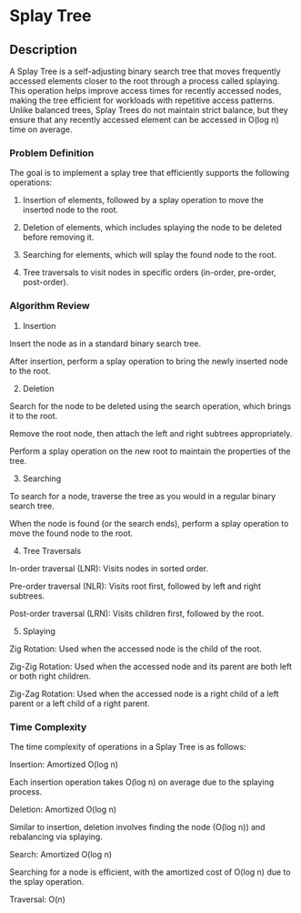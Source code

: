# Splay Tree

## Description
A Splay Tree is a self-adjusting binary search tree that moves frequently accessed elements closer to the root through a process called splaying. This operation helps improve access times for recently accessed nodes, making the tree efficient for workloads with repetitive access patterns. Unlike balanced trees, Splay Trees do not maintain strict balance, but they ensure that any recently accessed element can be accessed in O(log n) time on average.

### Problem Definition

The goal is to implement a splay tree that efficiently supports the following operations:

1. Insertion of elements, followed by a splay operation to move the inserted node to the root.


2. Deletion of elements, which includes splaying the node to be deleted before removing it.


3. Searching for elements, which will splay the found node to the root.


4. Tree traversals to visit nodes in specific orders (in-order, pre-order, post-order).

### Algorithm Review

1. Insertion

Insert the node as in a standard binary search tree.

After insertion, perform a splay operation to bring the newly inserted node to the root.


2. Deletion

Search for the node to be deleted using the search operation, which brings it to the root.

Remove the root node, then attach the left and right subtrees appropriately.

Perform a splay operation on the new root to maintain the properties of the tree.


3. Searching

To search for a node, traverse the tree as you would in a regular binary search tree.

When the node is found (or the search ends), perform a splay operation to move the found node to the root.


4. Tree Traversals

In-order traversal (LNR): Visits nodes in sorted order.

Pre-order traversal (NLR): Visits root first, followed by left and right subtrees.

Post-order traversal (LRN): Visits children first, followed by the root.


5. Splaying

Zig Rotation: Used when the accessed node is the child of the root.

Zig-Zig Rotation: Used when the accessed node and its parent are both left or both right children.

Zig-Zag Rotation: Used when the accessed node is a right child of a left parent or a left child of a right parent.

### Time Complexity

The time complexity of operations in a Splay Tree is as follows:

Insertion: Amortized O(log n)

Each insertion operation takes O(log n) on average due to the splaying process.


Deletion: Amortized O(log n)

Similar to insertion, deletion involves finding the node (O(log n)) and rebalancing via splaying.


Search: Amortized O(log n)

Searching for a node is efficient, with the amortized cost of O(log n) due to the splay operation.


Traversal: O(n)


